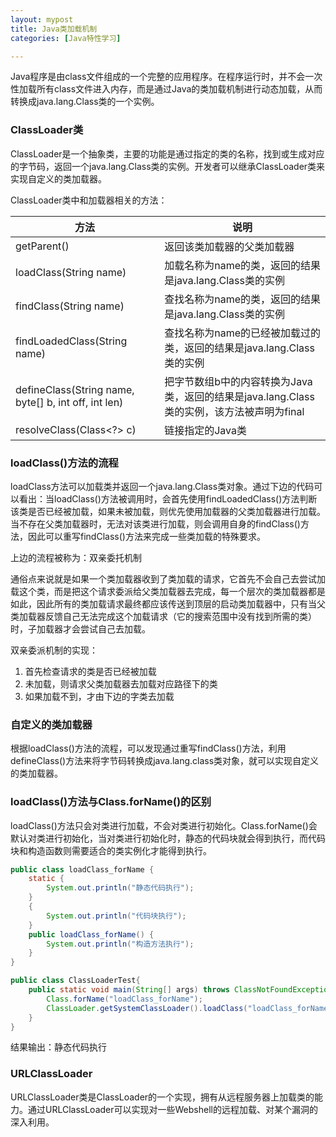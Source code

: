 ```yaml
---
layout: mypost
title: Java类加载机制
categories: [Java特性学习]

---
```


Java程序是由class文件组成的一个完整的应用程序。在程序运行时，并不会一次性加载所有class文件进入内存，而是通过Java的类加载机制进行动态加载，从而转换成java.lang.Class类的一个实例。

### ClassLoader类

ClassLoader是一个抽象类，主要的功能是通过指定的类的名称，找到或生成对应的字节码，返回一个java.lang.Class类的实例。开发者可以继承ClassLoader类来实现自定义的类加载器。

ClassLoader类中和加载器相关的方法：

| 方法                                                 | 说明                                                         |
| ---------------------------------------------------- | ------------------------------------------------------------ |
| getParent()                                          | 返回该类加载器的父类加载器                                   |
| loadClass(String name)                               | 加载名称为name的类，返回的结果是java.lang.Class类的实例      |
| findClass(String name)                               | 查找名称为name的类，返回的结果是java.lang.Class类的实例      |
| findLoadedClass(String name)                         | 查找名称为name的已经被加载过的类，返回的结果是java.lang.Class类的实例 |
| defineClass(String name, byte[] b, int off, int len) | 把字节数组b中的内容转换为Java类，返回的结果是java.lang.Class类的实例，该方法被声明为final |
| resolveClass(Class<?> c)                             | 链接指定的Java类                                             |

### loadClass()方法的流程

loadClass方法可以加载类并返回一个java.lang.Class类对象。通过下边的代码可以看出：当loadClass()方法被调用时，会首先使用findLoadedClass()方法判断该类是否已经被加载，如果未被加载，则优先使用加载器的父类加载器进行加载。当不存在父类加载器时，无法对该类进行加载，则会调用自身的findClass()方法，因此可以重写findClass()方法来完成一些类加载的特殊要求。

上边的流程被称为：双亲委托机制

通俗点来说就是如果一个类加载器收到了类加载的请求，它首先不会自己去尝试加载这个类，而是把这个请求委派给父类加载器去完成，每一个层次的类加载器都是如此，因此所有的类加载请求最终都应该传送到顶层的启动类加载器中，只有当父类加载器反馈自己无法完成这个加载请求（它的搜索范围中没有找到所需的类）时，子加载器才会尝试自己去加载。

双亲委派机制的实现：

1. 首先检查请求的类是否已经被加载
2. 未加载，则请求父类加载器去加载对应路径下的类
3. 如果加载不到，才由下边的字类去加载

### 自定义的类加载器

根据loadClass()方法的流程，可以发现通过重写findClass()方法，利用defineClass()方法来将字节码转换成java.lang.class类对象，就可以实现自定义的类加载器。

### loadClass()方法与Class.forName()的区别

loadClass()方法只会对类进行加载，不会对类进行初始化。Class.forName()会默认对类进行初始化，当对类进行初始化时，静态的代码块就会得到执行，而代码块和构造函数则需要适合的类实例化才能得到执行。

```java
public class loadClass_forName {
    static {
        System.out.println("静态代码执行");
    }
    {
        System.out.println("代码块执行");
    }
    public loadClass_forName() {
        System.out.println("构造方法执行");
    }
}
```

```java
public class ClassLoaderTest{
    public static void main(String[] args) throws ClassNotFoundException{
        Class.forName("loadClass_forName");
        ClassLoader.getSystemClassLoader().loadClass("loadClass_forName");
    }
}
```

结果输出：静态代码执行

### URLClassLoader

URLClassLoader类是ClassLoader的一个实现，拥有从远程服务器上加载类的能力。通过URLClassLoader可以实现对一些Webshell的远程加载、对某个漏洞的深入利用。